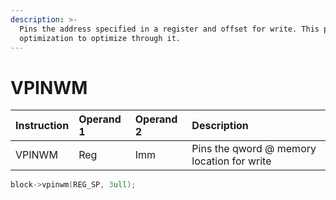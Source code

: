 ```yaml
---
description: >-
  Pins the address specified in a register and offset for write. This prevents
  optimization to optimize through it.
---
```


# VPINWM

| Instruction | Operand 1 | Operand 2 | Description |
| :--- | :--- | :--- | :--- |
| VPINWM | Reg | Imm | Pins the qword @ memory location for write |

```cpp
block->vpinwm(REG_SP, 3ull);
```

